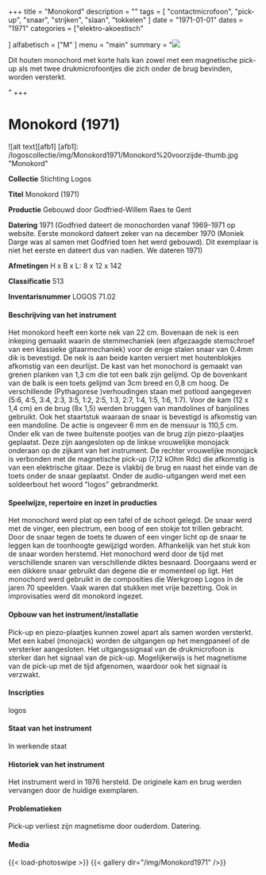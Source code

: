 ﻿+++
title = "Monokord"
description = ""
tags = [ "contactmicrofoon", "pick-up", "snaar", "strijken", "slaan", "tokkelen"
]
date = "1971-01-01"
dates = "1971"
categories = ["elektro-akoestisch"

]
alfabetisch = ["M"
]
menu = "main"
summary = "<a href='/logoscollectie/1971/monokord'><img src='/logoscollectie/img/Monokord1971/Monokord%20voorzijde-thumb.jpg'></a><p>Dit houten monochord met korte hals kan zowel met een magnetische pick-up als met twee drukmicrofoontjes die zich onder de brug bevinden, worden versterkt.</p>"
+++


# Monokord (1971)

![alt text][afb1]
[afb1]: /logoscollectie/img/Monokord1971/Monokord%20voorzijde-thumb.jpg "Monokord"

**Collectie** 
Stichting Logos

**Titel**
Monokord (1971)

**Productie**
Gebouwd door Godfried-Willem Raes te Gent

**Datering**
1971
(Godfried dateert de monochorden vanaf 1969-1971 op website. Eerste monokord dateert zeker van na december 1970 (Moniek Darge was al samen met Godfried toen het werd gebouwd). Dit exemplaar is niet het eerste en dateert dus van nadien. We dateren 1971)

**Afmetingen**
H x B x L: 8 x 12 x 142

**Classificatie**
513

**Inventarisnummer**
LOGOS 71.02

#### Beschrijving van het instrument
Het monokord heeft een korte nek van 22 cm. Bovenaan de nek is een inkeping gemaakt waarin de stemmechaniek (een afgezaagde stemschroef van een klassieke gitaarmechaniek) voor de enige stalen snaar van 0.4mm dik is bevestigd. De nek is aan beide kanten versiert met houtenblokjes afkomstig van een deurlijst. De kast van het monochord is gemaakt van grenen planken van 1,3 cm die tot een balk zijn gelijmd. Op de bovenkant van de balk is een toets gelijmd van 3cm breed en 0,8 cm hoog. De verschillende (Pythagorese )verhoudingen staan met potlood aangegeven (5:6, 4:5, 3:4, 2:3, 3:5, 1:2, 2:5, 1:3, 2:7, 1:4, 1:5, 1:6, 1:7). Voor de kam (12 x 1,4 cm) en de brug (8x 1,5) werden bruggen van mandolines of banjolines gebruikt. Ook het staartstuk waaraan de snaar is bevestigd is afkomstig van een mandoline. De actie is ongeveer 6 mm en de mensuur is 110,5 cm. Onder elk van de twee buitenste pootjes van de brug zijn piezo-plaatjes geplaatst. Deze zijn aangesloten op de linkse vrouwelijke monojack onderaan op de zijkant van het instrument. De rechter vrouwelijke monojack is verbonden met de magnetische pick-up (7,12 kOhm Rdc) die afkomstig is van een elektrische gitaar. Deze is vlakbij de brug en naast het einde van de toets onder de snaar geplaatst. Onder de audio-uitgangen werd met een soldeerbout het woord “logos” gebrandmerkt. 

#### Speelwijze, repertoire en inzet in producties
Het monochord werd plat op een tafel of de schoot gelegd. De snaar werd met de vinger, een plectrum, een boog of een stokje tot trillen gebracht. Door de snaar tegen de toets te duwen of een vinger licht op de snaar te leggen kan de toonhoogte gewijzigd worden. Afhankelijk van het stuk kon de snaar worden herstemd. Het monochord werd door de tijd met verschillende snaren van verschillende diktes besnaard. Doorgaans werd er een dikkere snaar gebruikt dan degene die er momenteel op ligt. Het monochord werd gebruikt in de composities die Werkgroep Logos in de jaren 70 speelden. Vaak waren dat stukken met vrije bezetting. Ook in improvisaties werd dit monokord ingezet.

#### Opbouw van het instrument/installatie
Pick-up en piezo-plaatjes kunnen zowel apart als samen worden versterkt. Met een kabel (monojack) worden de uitgangen op het mengpaneel of de versterker aangesloten. Het uitgangssignaal van de drukmicrofoon is sterker dan het signaal van de pick-up. Mogelijkerwijs is het magnetisme van de pick-up met de tijd afgenomen, waardoor ook het signaal is verzwakt.

#### Inscripties
logos

#### Staat van het instrument
In werkende staat

#### Historiek van het instrument
Het instrument werd in 1976 hersteld. De originele kam en brug werden vervangen door de huidige exemplaren.

#### Problematieken
Pick-up verliest zijn magnetisme door ouderdom. 
Datering. 

#### Media
{{< load-photoswipe >}}
{{< gallery dir="/img/Monokord1971" />}}